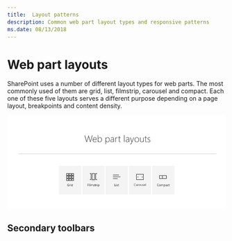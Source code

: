 ```yaml
---
title:  Layout patterns
description: Common web part layout types and responsive patterns
ms.date: 08/13/2018
---
```


# Web part layouts

SharePoint uses a number of different layout types for web parts. The most commonly used of them are grid, list, filmstrip, carousel and compact. Each one of these five layouts serves a different purpose depending on a page layout, breakpoints and content density.

![Carousel with icons representing the common layouts](../images/01_Layouts_webparts.png)

## Secondary toolbars
